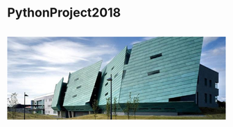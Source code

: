 # PythonProject2018

<h1 align="center">
  <img src="banner-galwaycampus_6.jpg" alt="GMIT Logo" />
</h1>
